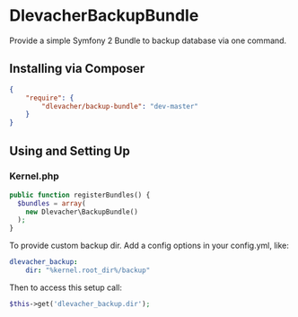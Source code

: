 # DlevacherBackupBundle

Provide a simple Symfony 2 Bundle to backup database via one command.

## Installing via Composer
```json
{
    "require": {
        "dlevacher/backup-bundle": "dev-master"
    }
}
```

## Using and Setting Up

### Kernel.php

```php
public function registerBundles() {
  $bundles = array(
    new Dlevacher\BackupBundle()
  );
}
```

To provide custom backup dir. Add a config options in your config.yml, like:

```yaml
dlevacher_backup:
    dir: "%kernel.root_dir%/backup"
```

Then to access this setup call:

```php
$this->get('dlevacher_backup.dir');
```